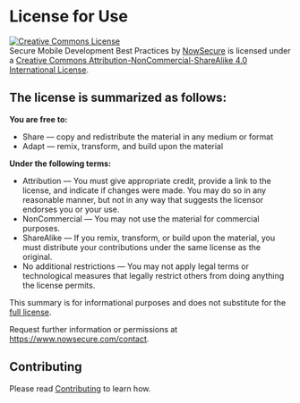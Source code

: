 # License for Use

<a rel="license" href="http://creativecommons.org/licenses/by-nc-sa/4.0/"><img alt="Creative Commons License" style="border-width:0" src="https://i.creativecommons.org/l/by-nc-sa/4.0/88x31.png" /></a><br /><span xmlns:dct="http://purl.org/dc/terms/" property="dct:title">Secure Mobile Development Best Practices</span> by <a xmlns:cc="http://creativecommons.org/ns#" href="https://www.nowsecure.com/resources/secure-mobile-development/" property="cc:attributionName" rel="cc:attributionURL">NowSecure</a> is licensed under a <a rel="license" href="http://creativecommons.org/licenses/by-nc-sa/4.0/">Creative Commons Attribution-NonCommercial-ShareAlike 4.0 International License</a>.


## The license is summarized as follows:

**You are free to:**

* Share — copy and redistribute the material in any medium or format
* Adapt — remix, transform, and build upon the material

**Under the following terms:**

* Attribution — You must give appropriate credit, provide a link to the license, and indicate if changes were made. You may do so in any reasonable manner, but not in any way that suggests the licensor endorses you or your use.
* NonCommercial — You may not use the material for commercial purposes.
* ShareAlike — If you remix, transform, or build upon the material, you must distribute your contributions under the same license as the original.
* No additional restrictions — You may not apply legal terms or technological measures that legally restrict others from doing anything the license permits.

This summary is for informational purposes and does not substitute for the [full license](http://creativecommons.org/licenses/by-nc-sa/4.0/legalcode). 

Request further information or permissions at <a xmlns:cc="http://creativecommons.org/ns#" href="https://www.nowsecure.com/contact" rel="cc:morePermissions">https://www.nowsecure.com/contact</a>.

## Contributing
Please read [Contributing](https://github.com/nowsecure/secure-mobile-development/blob/master/CONTRIBUTING.md) to learn how.


